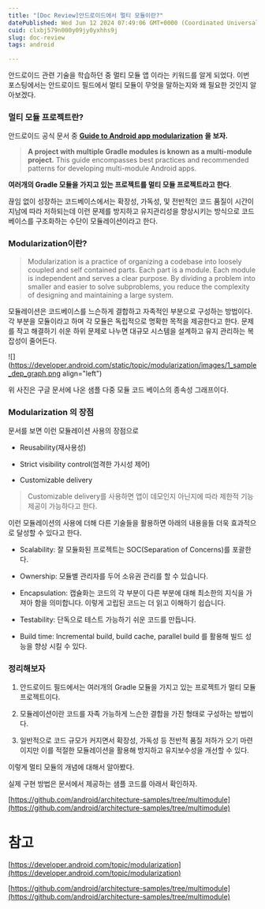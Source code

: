 ```yaml
---
title: "[Doc Review]안드로이드에서 멀티 모듈이란?"
datePublished: Wed Jun 12 2024 07:49:06 GMT+0000 (Coordinated Universal Time)
cuid: clxbj579n000y09jy0yxhhs9j
slug: doc-review
tags: android

---
```


안드로이드 관련 기술을 학습하던 중 멀티 모듈 앱 이라는 키워드를 알게 되었다. 이번 포스팅에서는 안드로이드 필드에서 멀티 모듈이 무엇을 말하는지와 왜 필요한 것인지 알아보겠다.

### 멀티 모듈 프로젝트란?

안드로이드 공식 문서 중 [**Guide to Android app modularization**](https://developer.android.com/topic/modularization) **을 보자.**

> **A project with multiple Gradle modules is known as a multi-module project.** This guide encompasses best practices and recommended patterns for developing multi-module Android apps.

**여러개의 Gradle 모듈을 가지고 있는 프로젝트를 멀티 모듈 프로젝트라고 한다**.

끊임 없이 성장하는 코드베이스에서는 확장성, 가독성, 및 전반적인 코드 품질이 시간이 지남에 따라 저하되는데 이런 문제를 방지하고 유지관리성을 향상시키는 방식으로 코드베이스를 구조화하는 수단이 모듈레이션이라고 한다.

### Modularization이란?

> Modularization is a practice of organizing a codebase into loosely coupled and self contained parts. Each part is a module. Each module is independent and serves a clear purpose. By dividing a problem into smaller and easier to solve subproblems, you reduce the complexity of designing and maintaining a large system.

모듈레이션은 코드베이스를 느슨하게 결합하고 자족적인 부분으로 구성하는 방법이다. 각 부분을 모듈이라고 하며 각 모듈은 독립적으로 명확한 목적을 제공한다고 한다. 문제를 작고 해결하기 쉬운 하위 문제로 나누면 대규모 시스템을 설계하고 유지 관리하는 복잡성이 줄어든다.

![](https://developer.android.com/static/topic/modularization/images/1_sample_dep_graph.png align="left")

위 사진은 구글 문서에 나온 샘플 다중 모듈 코드 베이스의 종속성 그래프이다.

### Modularization 의 장점

문서를 보면 이런 모듈레이션 사용의 장점으로

* Reusability(재사용성)
    
* Strict visibility control(엄격한 가시성 제어)
    
* Customizable delivery
    

> Customizable delivery를 사용하면 앱이 데모인지 아닌지에 따라 제한적 기능 제공이 가능하다고 한다.

이런 모듈레이션의 사용에 더해 다른 기술들을 활용하면 아래의 내용을들 더욱 효과적으로 달성할 수 있다고 한다.

* Scalability: 잘 모듈화된 프로젝트는 SOC(Separation of Concerns)를 포괄한다.
    
* Ownership: 모듈별 관리자를 두어 소유권 관리를 할 수 있습니다.
    
* Encapsulation: 캡슐화는 코드의 각 부분이 다른 부분에 대해 최소한의 지식을 가져아 함을 의미합니다. 이렇게 고립된 코드는 더 읽고 이해하기 쉽습니다.
    
* Testability: 단독으로 테스트 가능하기 쉬운 코드를 만듭니다.
    
* Build time: Incremental build, build cache, parallel build 를 활용해 빌드 성능을 향상 시킬 수 있다.
    

### 정리해보자

1. 안드로이드 필드에서는 여러개의 Gradle 모듈을 가지고 있는 프로젝트가 멀티 모듈 프로젝트이다.
    
2. 모듈레이션이란 코드를 자족 가능하게 느슨한 결합을 가진 형태로 구성하는 방법이다.
    
3. 일반적으로 코드 규모가 커지면서 확장성, 가독성 등 전반적 품질 저하가 오기 마련이지만 이를 적절한 모듈레이션을 활용해 방지하고 유지보수성을 개선할 수 있다.
    

이렇게 멀티 모듈의 개념에 대해서 알아봤다.

실제 구현 방법은 문서에서 제공하는 샘플 코드를 아래서 확인하자.

[https://github.com/android/architecture-samples/tree/multimodule](https://github.com/android/architecture-samples/tree/multimodule)

# 참고

[https://developer.android.com/topic/modularization](https://developer.android.com/topic/modularization)

[https://github.com/android/architecture-samples/tree/multimodule](https://github.com/android/architecture-samples/tree/multimodule)
